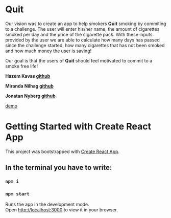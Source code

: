 # Quit

Our vision was to create an app to help smokers **Quit** smoking by commiting to a challenge.
The user will enter his/her name, the amount of cigarettes smoked per day and the price of the cigarette pack.
With these inputs provided by the user we are able to calculate how many days has passed since the challenge started, how many cigarettes that has not been smoked and how much money the user is saving!

Our goal is that the users of **Quit** should feel motivated to commit to a smoke free life!


**Hazem Kavas [github](https://github.com/hazem-89)**

**Miranda Nilhag [github](https://github.com/mirrenil)**

**Jonatan Nyberg [github](https://github.com/nybbe123)**


[demo]()

# Getting Started with Create React App

This project was bootstrapped with [Create React App](https://github.com/facebook/create-react-app).

## In the terminal you have to write: 

### `npm i`

### `npm start`

Runs the app in the development mode.\
Open [http://localhost:3000](http://localhost:3000) to view it in your browser.

